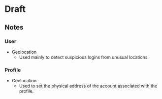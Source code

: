 # Draft

## Notes

### User

* Geolocation
  * Used mainly to detect suspicious logins from unusual locations.

### Profile

* Geolocation
  * Used to set the physical address of the account associated with the profile.


